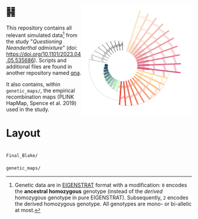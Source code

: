 # &#19918; <img align="right" width="300" src="https://github.com/sunyatin/qna_data/blob/main/model.png">

This repository contains all relevant simulated data[^1] from the study "*Questioning Neanderthal admixture*" (doi: https://doi.org/10.1101/2023.04.05.535686). Scripts and additional files are found in another repository named [qna](https://github.com/sunyatin/qna).

It also contains, within `genetic_maps/`, the empirical recombination maps (PLINK HapMap, Spence et al. 2019) used in the study.

# Layout

```bash

Final_Blake/

genetic_maps/

```

[^1]: Genetic data are in [EIGENSTRAT](https://reich.hms.harvard.edu/software/InputFileFormats) format with a modification: `0` encodes the **ancestral homozygous** genotype (instead of the *derived* homozygous genotype in pure EIGENSTRAT). Subsequently, `2` encodes the derived homozygous genotype. All genotypes are mono- or bi-allelic at most.
